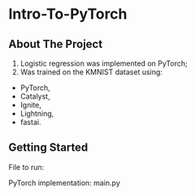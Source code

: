 # Intro-To-PyTorch


## About The Project

1) Logistic regression was implemented on PyTorch;
2) Was trained on the KMNIST dataset using:

- PyTorch,
- Catalyst,
- Ignite,
- Lightning,
- fastai.


## Getting Started

File to run:

  PyTorch implementation: main.py
